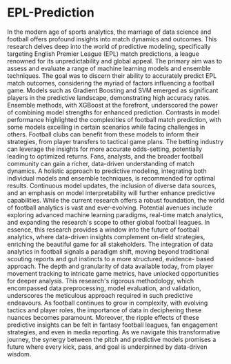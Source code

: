 # EPL-Prediction
In the modern age of sports analytics, the marriage of data science and football offers profound
insights into match dynamics and outcomes. This research delves deep into the world of
predictive modeling, specifically targeting English Premier League (EPL) match predictions, a
league renowned for its unpredictability and global appeal. The primary aim was to assess
and evaluate a range of machine learning models and ensemble techniques. The goal was to
discern their ability to accurately predict EPL match outcomes, considering the myriad of
factors influencing a football game. Models such as Gradient Boosting and SVM emerged as
significant players in the predictive landscape, demonstrating high accuracy rates. Ensemble
methods, with XGBoost at the forefront, underscored the power of combining model strengths
for enhanced prediction. Contrasts in model performance highlighted the complexities of
football match prediction, with some models excelling in certain scenarios while facing
challenges in others. Football clubs can benefit from these models to inform their strategies,
from player transfers to tactical game plans. The betting industry can leverage the insights for
more accurate odds-setting, potentially leading to optimized returns. Fans, analysts, and the
broader football community can gain a richer, data-driven understanding of match dynamics.
A holistic approach to predictive modeling, integrating both individual models and ensemble
techniques, is recommended for optimal results. Continuous model updates, the inclusion of
diverse data sources, and an emphasis on model interpretability will further enhance predictive
capabilities. While the current research offers a robust foundation, the world of football
analytics is vast and ever-evolving. Potential avenues include exploring advanced machine
learning paradigms, real-time match analytics, and expanding the research's scope to other
global football leagues. In essence, this research provides a window into the future of football
analytics, where data-driven insights complement on-field strategies, enriching the beautiful
game for all stakeholders. The integration of data analytics in football signals a paradigm shift,
moving beyond traditional scouting reports and gut instincts to a more structured, evidence-
based approach. The depth and granularity of data available today, from player movement
tracking to intricate game metrics, have unlocked opportunities for deeper analysis. This
research's rigorous methodology, which encompassed data preprocessing, model evaluation,
and validation, underscores the meticulous approach required in such predictive endeavours.
As football continues to grow in complexity, with evolving tactics and player roles, the
importance of data in deciphering these nuances becomes paramount. Moreover, the ripple
effects of these predictive insights can be felt in fantasy football leagues, fan engagement
strategies, and even in media reporting. As we navigate this transformative journey, the
synergy between the pitch and predictive models promises a future where every kick, pass,
and goal is underpinned by data-driven wisdom.
